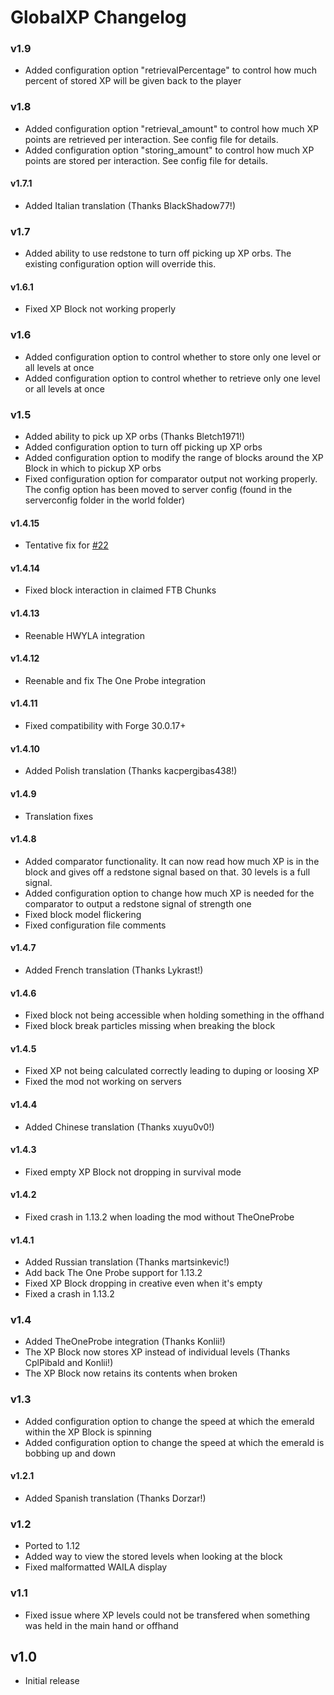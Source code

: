 # GlobalXP Changelog

### v1.9
- Added configuration option "retrievalPercentage" to control how much percent of stored XP will be given back to the player

### v1.8
- Added configuration option "retrieval_amount" to control how much XP points are retrieved per interaction. See config file for details.
- Added configuration option "storing_amount" to control how much XP points are stored per interaction. See config file for details.

#### v1.7.1
- Added Italian translation (Thanks BlackShadow77!)

### v1.7
- Added ability to use redstone to turn off picking up XP orbs. The existing configuration option will override this.

#### v1.6.1
- Fixed XP Block not working properly

### v1.6
- Added configuration option to control whether to store only one level or all levels at once
- Added configuration option to control whether to retrieve only one level or all levels at once

### v1.5
- Added ability to pick up XP orbs (Thanks Bletch1971!)
- Added configuration option to turn off picking up XP orbs
- Added configuration option to modify the range of blocks around the XP Block in which to pickup XP orbs
- Fixed configuration option for comparator output not working properly. The config option has been moved to server config (found in the serverconfig folder in the world folder)

#### v1.4.15
- Tentative fix for [#22](https://github.com/bl4ckscor3/GlobalXP/issues/22)

#### v1.4.14
- Fixed block interaction in claimed FTB Chunks

#### v1.4.13
- Reenable HWYLA integration

#### v1.4.12
- Reenable and fix The One Probe integration

#### v1.4.11
- Fixed compatibility with Forge 30.0.17+

#### v1.4.10
- Added Polish translation (Thanks kacpergibas438!)

#### v1.4.9
- Translation fixes

#### v1.4.8
- Added comparator functionality. It can now read how much XP is in the block and gives off a redstone signal based on that. 30 levels is a full signal.
- Added configuration option to change how much XP is needed for the comparator to output a redstone signal of strength one
- Fixed block model flickering
- Fixed configuration file comments

#### v1.4.7
- Added French translation (Thanks Lykrast!)

#### v1.4.6
- Fixed block not being accessible when holding something in the offhand
- Fixed block break particles missing when breaking the block

#### v1.4.5
- Fixed XP not being calculated correctly leading to duping or loosing XP
- Fixed the mod not working on servers

#### v1.4.4
- Added Chinese translation (Thanks xuyu0v0!)

#### v1.4.3
- Fixed empty XP Block not dropping in survival mode

#### v1.4.2
- Fixed crash in 1.13.2 when loading the mod without TheOneProbe

#### v1.4.1
- Added Russian translation (Thanks martsinkevic!)
- Add back The One Probe support for 1.13.2
- Fixed XP Block dropping in creative even when it's empty
- Fixed a crash in 1.13.2

### v1.4
- Added TheOneProbe integration (Thanks Konlii!)
- The XP Block now stores XP instead of individual levels (Thanks CplPibald and Konlii!)
- The XP Block now retains its contents when broken

### v1.3
- Added configuration option to change the speed at which the emerald within the XP Block is spinning
- Added configuration option to change the speed at which the emerald is bobbing up and down

#### v1.2.1
- Added Spanish translation (Thanks Dorzar!)

### v1.2
- Ported to 1.12
- Added way to view the stored levels when looking at the block
- Fixed malformatted WAILA display

### v1.1
- Fixed issue where XP levels could not be transfered when something was held in the main hand or offhand

## v1.0
- Initial release